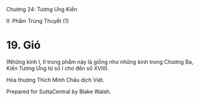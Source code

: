  

Chương 24: Tương Ưng Kiến

II: Phẩm Trùng Thuyết (1)

# 19\. Gió

(Những kinh I, II trong phẩm này là giống như những kinh trong Chương Ba, Kiến Tương Ưng từ số I cho đến số XVIII).

Hòa thượng Thích Minh Châu dịch Việt.

Prepared for SuttaCentral by Blake Walsh.